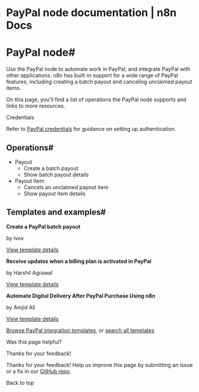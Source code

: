 # PayPal node documentation | n8n Docs

[ ](https://github.com/n8n-io/n8n-docs/edit/main/docs/integrations/builtin/app-nodes/n8n-nodes-base.paypal.md "Edit this page")

# PayPal node#

Use the PayPal node to automate work in PayPal, and integrate PayPal with other applications. n8n has built-in support for a wide range of PayPal features, including creating a batch payout and canceling unclaimed payout items. 

On this page, you'll find a list of operations the PayPal node supports and links to more resources.

Credentials

Refer to [PayPal credentials](../../credentials/paypal/) for guidance on setting up authentication. 

## Operations#

  * Payout
    * Create a batch payout
    * Show batch payout details
  * Payout Item
    * Cancels an unclaimed payout item
    * Show payout item details

## Templates and examples#

**Create a PayPal batch payout**

by ivov

[View template details](https://n8n.io/workflows/438-create-a-paypal-batch-payout/)

**Receive updates when a billing plan is activated in PayPal**

by Harshil Agrawal

[View template details](https://n8n.io/workflows/653-receive-updates-when-a-billing-plan-is-activated-in-paypal/)

**Automate Digital Delivery After PayPal Purchase Using n8n**

by Amjid Ali

[View template details](https://n8n.io/workflows/3697-automate-digital-delivery-after-paypal-purchase-using-n8n/)

[Browse PayPal integration templates](https://n8n.io/integrations/paypal/), or [search all templates](https://n8n.io/workflows/)

Was this page helpful? 

Thanks for your feedback! 

Thanks for your feedback! Help us improve this page by submitting an issue or a fix in our [GitHub repo](https://github.com/n8n-io/n8n-docs). 

Back to top